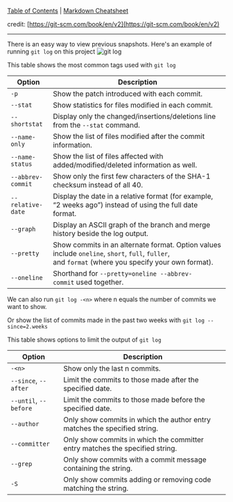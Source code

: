 [Table of Contents](/README.md) | [Markdown Cheatsheet](/Markdown%20Cheatsheet.md)

credit: [https://git-scm.com/book/en/v2](https://git-scm.com/book/en/v2)
___
There is an easy way to view previous snapshots.
Here's an example of running `git log` on this project
![git log](git-log.PNG)

This table shows the most common tags used with `git log`

|Option|Description|
|---|---|
|`-p`|Show the patch introduced with each commit.|
|`--stat`|Show statistics for files modified in each commit.|
|`--shortstat`|Display only the changed/insertions/deletions line from the `--stat` command.|
|`--name-only`|Show the list of files modified after the commit information.|
|`--name-status`|Show the list of files affected with added/modified/deleted information as well.|
|`--abbrev-commit`|Show only the first few characters of the SHA-1 checksum instead of all 40.|
|`--relative-date`|Display the date in a relative format (for example, “2 weeks ago”) instead of using the full date format.|
|`--graph`|Display an ASCII graph of the branch and merge history beside the log output.|
|`--pretty`|Show commits in an alternate format. Option values include `oneline`, `short`, `full`, `fuller`, and `format` (where you specify your own format).|
|`--oneline`|Shorthand for `--pretty=oneline --abbrev-commit` used together.|

We can also run `git log -<n>` where n equals the number of commits we want to show.

Or show the list of commits made in the past two weeks with `git log --since=2.weeks`

This table shows options to limit the output of `git log`

|Option|Description|
|---|---|
|`-<n>`|Show only the last n commits.|
|`--since`, `--after`|Limit the commits to those made after the specified date.|
|`--until`, `--before`|Limit the commits to those made before the specified date.|
|`--author`|Only show commits in which the author entry matches the specified string.|
|`--committer`|Only show commits in which the committer entry matches the specified string.|
|`--grep`|Only show commits with a commit message containing the string.|
|`-S`|Only show commits adding or removing code matching the string.|
